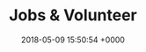 ---
title: Jobs & Volunteer
layout: page
hidden: false
description: |
  Our people are really important to us. Ask our community what makes St George’s unique and the people who work for us come up again and again.
date: 2018-05-09 15:50:54 +0000
tabs:
- title: 'Jobs'
  content: |-
    With 61 staff, we’re one of the biggest employers in Wakefield.

    Current job vacancies, including details about how to apply, are listed below.
  childname: jobs
- title: 'Volunteering'
  content: |-
    Volunteering with us can take many forms, and you don’t need loads of spare time to do it.

    Helping other people is hugely satisfying. Giving your time benefits others, helps you develop self-confidence and build connections with those around you.

    Current volunteering opportunities are listed below, however if you don’t see something that’s right for you but you’re interested in helping out, <a href="/contact">get in touch</a>.
  childname: volunteering
---  